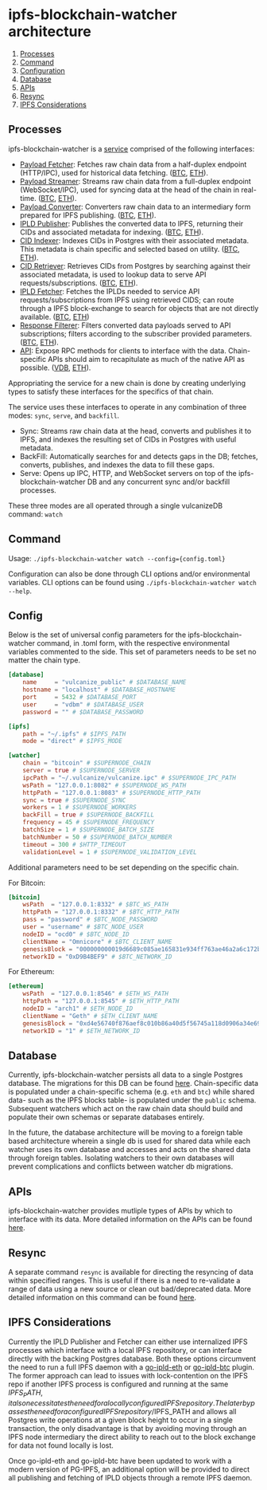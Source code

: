 # ipfs-blockchain-watcher architecture
1. [Processes](#processes)
1. [Command](#command)
1. [Configuration](#config)
1. [Database](#database)
1. [APIs](#apis)
1. [Resync](#resync)
1. [IPFS Considerations](#ipfs-considerations)

## Processes
ipfs-blockchain-watcher is a [service](../pkg/watch/service.go#L61) comprised of the following interfaces:

* [Payload Fetcher](../pkg/shared/interfaces.go#L29): Fetches raw chain data from a half-duplex endpoint (HTTP/IPC), used for historical data fetching. ([BTC](../pkg/btc/payload_fetcher.go), [ETH](../pkg/eth/payload_fetcher.go)).
* [Payload Streamer](../pkg/shared/interfaces.go#L24): Streams raw chain data from a full-duplex endpoint (WebSocket/IPC), used for syncing data at the head of the chain in real-time. ([BTC](../pkg/btc/http_streamer.go), [ETH](../pkg/eth/streamer.go)).
* [Payload Converter](../pkg/shared/interfaces.go#L34): Converters raw chain data to an intermediary form prepared for IPFS publishing. ([BTC](../pkg/btc/converter.go), [ETH](../pkg/eth/converter.go)).
* [IPLD Publisher](../pkg/shared/interfaces.go#L39): Publishes the converted data to IPFS, returning their CIDs and associated metadata for indexing. ([BTC](../pkg/btc/publisher.go), [ETH](../pkg/eth/publisher.go)).
* [CID Indexer](../pkg/shared/interfaces.go#L44): Indexes CIDs in Postgres with their associated metadata. This metadata is chain specific and selected based on utility. ([BTC](../pkg/btc/indexer.go), [ETH](../pkg/eth/indexer.go)).
* [CID Retriever](../pkg/shared/interfaces.go#L54): Retrieves CIDs from Postgres by searching against their associated metadata, is used to lookup data to serve API requests/subscriptions. ([BTC](../pkg/btc/retriever.go), [ETH](../pkg/eth/retriever.go)).
* [IPLD Fetcher](../pkg/shared/interfaces.go#L62): Fetches the IPLDs needed to service API requests/subscriptions from IPFS using retrieved CIDS; can route through a IPFS block-exchange to search for objects that are not directly available. ([BTC](../pkg/btc/ipld_fetcher.go), [ETH](../pkg/eth/ipld_fetcher.go))
* [Response Filterer](../pkg/shared/interfaces.go#L49): Filters converted data payloads served to API subscriptions; filters according to the subscriber provided parameters. ([BTC](../pkg/btc/filterer.go), [ETH](../pkg/eth/filterer.go)).
* [API](https://github.com/ethereum/go-ethereum/blob/master/rpc/types.go#L31): Expose RPC methods for clients to interface with the data. Chain-specific APIs should aim to recapitulate as much of the native API as possible. ([VDB](../pkg/api.go), [ETH](../pkg/eth/api.go)).


Appropriating the service for a new chain is done by creating underlying types to satisfy these interfaces for
the specifics of that chain.

The service uses these interfaces to operate in any combination of three modes: `sync`, `serve`, and `backfill`.
* Sync: Streams raw chain data at the head, converts and publishes it to IPFS, and indexes the resulting set of CIDs in Postgres with useful metadata.
* BackFill: Automatically searches for and detects gaps in the DB; fetches, converts, publishes, and indexes the data to fill these gaps.
* Serve: Opens up IPC, HTTP, and WebSocket servers on top of the ipfs-blockchain-watcher DB and any concurrent sync and/or backfill processes.


These three modes are all operated through a single vulcanizeDB command: `watch`

## Command

Usage: `./ipfs-blockchain-watcher watch --config={config.toml}`

Configuration can also be done through CLI options and/or environmental variables.
CLI options can be found using `./ipfs-blockchain-watcher watch --help`.

## Config

Below is the set of universal config parameters for the ipfs-blockchain-watcher command, in .toml form, with the respective environmental variables commented to the side.
This set of parameters needs to be set no matter the chain type.

```toml
[database]
    name     = "vulcanize_public" # $DATABASE_NAME
    hostname = "localhost" # $DATABASE_HOSTNAME
    port     = 5432 # $DATABASE_PORT
    user     = "vdbm" # $DATABASE_USER
    password = "" # $DATABASE_PASSWORD

[ipfs]
    path = "~/.ipfs" # $IPFS_PATH
    mode = "direct" # $IPFS_MODE

[watcher]
    chain = "bitcoin" # $SUPERNODE_CHAIN
    server = true # $SUPERNODE_SERVER
    ipcPath = "~/.vulcanize/vulcanize.ipc" # $SUPERNODE_IPC_PATH
    wsPath = "127.0.0.1:8082" # $SUPERNODE_WS_PATH
    httpPath = "127.0.0.1:8083" # $SUPERNODE_HTTP_PATH
    sync = true # $SUPERNODE_SYNC
    workers = 1 # $SUPERNODE_WORKERS
    backFill = true # $SUPERNODE_BACKFILL
    frequency = 45 # $SUPERNODE_FREQUENCY
    batchSize = 1 # $SUPERNODE_BATCH_SIZE
    batchNumber = 50 # $SUPERNODE_BATCH_NUMBER
    timeout = 300 # $HTTP_TIMEOUT
    validationLevel = 1 # $SUPERNODE_VALIDATION_LEVEL
```

Additional parameters need to be set depending on the specific chain.

For Bitcoin:

```toml
[bitcoin]
    wsPath  = "127.0.0.1:8332" # $BTC_WS_PATH
    httpPath = "127.0.0.1:8332" # $BTC_HTTP_PATH
    pass = "password" # $BTC_NODE_PASSWORD
    user = "username" # $BTC_NODE_USER
    nodeID = "ocd0" # $BTC_NODE_ID
    clientName = "Omnicore" # $BTC_CLIENT_NAME
    genesisBlock = "000000000019d6689c085ae165831e934ff763ae46a2a6c172b3f1b60a8ce26f" # $BTC_GENESIS_BLOCK
    networkID = "0xD9B4BEF9" # $BTC_NETWORK_ID
```

For Ethereum:

```toml
[ethereum]
    wsPath  = "127.0.0.1:8546" # $ETH_WS_PATH
    httpPath = "127.0.0.1:8545" # $ETH_HTTP_PATH
    nodeID = "arch1" # $ETH_NODE_ID
    clientName = "Geth" # $ETH_CLIENT_NAME
    genesisBlock = "0xd4e56740f876aef8c010b86a40d5f56745a118d0906a34e69aec8c0db1cb8fa3" # $ETH_GENESIS_BLOCK
    networkID = "1" # $ETH_NETWORK_ID
```

## Database

Currently, ipfs-blockchain-watcher persists all data to a single Postgres database. The migrations for this DB can be found [here](../../db/migrations).
Chain-specific data is populated under a chain-specific schema (e.g. `eth` and `btc`) while shared data- such as the IPFS blocks table- is populated under the `public` schema.
Subsequent watchers which act on the raw chain data should build and populate their own schemas or separate databases entirely.

In the future, the database architecture will be moving to a foreign table based architecture wherein a single db is used for shared data while each watcher uses
its own database and accesses and acts on the shared data through foreign tables. Isolating watchers to their own databases will prevent complications and
conflicts between watcher db migrations.


## APIs

ipfs-blockchain-watcher provides mutliple types of APIs by which to interface with its data.
More detailed information on the APIs can be found [here](apis.md).

## Resync

A separate command `resync` is available for directing the resyncing of data within specified ranges.
This is useful if there is a need to re-validate a range of data using a new source or clean out bad/deprecated data.
More detailed information on this command can be found [here](resync.md).

## IPFS Considerations

Currently the IPLD Publisher and Fetcher can either use internalized IPFS processes which interface with a local IPFS repository, or can interface
directly with the backing Postgres database.
Both these options circumvent the need to run a full IPFS daemon with a [go-ipld-eth](https://github.com/ipfs/go-ipld-eth) or [go-ipld-btc](https://github.com/ipld/go-ipld-btc) plugin.
The former approach can lead to issues with lock-contention on the IPFS repo if another IPFS process is configured and running at the same $IPFS_PATH, it also necessitates the need for
a locally configured IPFS repository. The later bypasses the need for a configured IPFS repository/$IPFS_PATH and allows all Postgres write operations at a given block height
to occur in a single transaction, the only disadvantage is that by avoiding moving through an IPFS node intermediary the direct ability to reach out to the block
exchange for data not found locally is lost.

Once go-ipld-eth and go-ipld-btc have been updated to work with a modern version of PG-IPFS, an additional option will be provided to direct
all publishing and fetching of IPLD objects through a remote IPFS daemon.